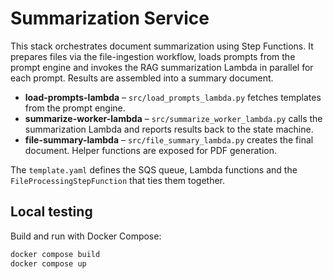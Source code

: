 # Summarization Service

This stack orchestrates document summarization using Step Functions. It prepares
files via the file-ingestion workflow, loads prompts from the prompt engine and
invokes the RAG summarization Lambda in parallel for each prompt. Results are
assembled into a summary document.

- **load-prompts-lambda** – `src/load_prompts_lambda.py` fetches templates from
  the prompt engine.
- **summarize-worker-lambda** – `src/summarize_worker_lambda.py` calls the
  summarization Lambda and reports results back to the state machine.
- **file-summary-lambda** – `src/file_summary_lambda.py` creates the final
  document. Helper functions are exposed for PDF generation.

The `template.yaml` defines the SQS queue, Lambda functions and the
`FileProcessingStepFunction` that ties them together.

## Local testing

Build and run with Docker Compose:

```bash
docker compose build
docker compose up
```
